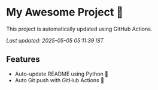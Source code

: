 # My Awesome Project 🚀

This project is automatically updated using GitHub Actions.

_Last updated: 2025-05-05 05:11:39 IST_

## Features
- Auto-update README using Python 🐍
- Auto Git push with GitHub Actions 🤖
